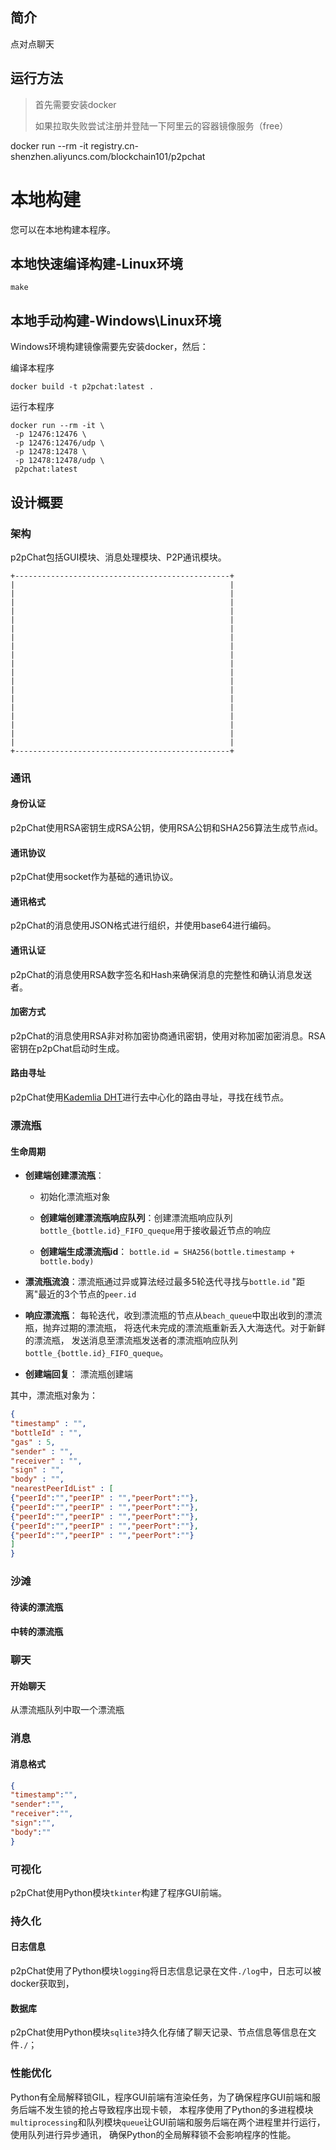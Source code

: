 ## 简介
点对点聊天
##  运行方法

> 首先需要安装docker
>
> 如果拉取失败尝试注册并登陆一下阿里云的容器镜像服务（free）

docker run --rm -it registry.cn-shenzhen.aliyuncs.com/blockchain101/p2pchat

# 本地构建

您可以在本地构建本程序。

## 本地快速编译构建-Linux环境

```shell script
make
```

## 本地手动构建-Windows\Linux环境

Windows环境构建镜像需要先安装docker，然后：

编译本程序
```shell script
docker build -t p2pchat:latest .
```
运行本程序
```shell script
docker run --rm -it \
 -p 12476:12476 \
 -p 12476:12476/udp \
 -p 12478:12478 \
 -p 12478:12478/udp \
 p2pchat:latest
```

## 设计概要

### 架构
p2pChat包括GUI模块、消息处理模块、P2P通讯模块。

```
+------------------------------------------------+
|                                                |
|                                                |
|                                                |
|                                                |
|                                                |
|                                                |
|                                                |
|                                                |
|                                                |
|                                                |
|                                                |
|                                                |
|                                                |
|                                                |
|                                                |
|                                                |
|                                                |
|                                                |
|                                                |
+------------------------------------------------+
```

### 通讯

#### 身份认证
p2pChat使用RSA密钥生成RSA公钥，使用RSA公钥和SHA256算法生成节点id。

#### 通讯协议

p2pChat使用socket作为基础的通讯协议。

#### 通讯格式

p2pChat的消息使用JSON格式进行组织，并使用base64进行编码。

#### 通讯认证

p2pChat的消息使用RSA数字签名和Hash来确保消息的完整性和确认消息发送者。

#### 加密方式

p2pChat的消息使用RSA非对称加密协商通讯密钥，使用对称加密加密消息。RSA密钥在p2pChat启动时生成。

#### 路由寻址

p2pChat使用[Kademlia DHT](https://en.wikipedia.org/wiki/Kademlia)进行去中心化的路由寻址，寻找在线节点。


### 漂流瓶

#### 生命周期

* **创建端创建漂流瓶**：

    * 初始化漂流瓶对象

    * **创建端创建漂流瓶响应队列**：创建漂流瓶响应队列`bottle_{bottle.id}_FIFO_queque`用于接收最近节点的响应

    * **创建端生成漂流瓶id**： `bottle.id = SHA256(bottle.timestamp + bottle.body)`

* **漂流瓶流浪**：漂流瓶通过异或算法经过最多5轮迭代寻找与`bottle.id` "距离"最近的3个节点的`peer.id`

* **响应漂流瓶**： 每轮迭代，收到漂流瓶的节点从`beach_queue`中取出收到的漂流瓶，抛弃过期的漂流瓶，
将迭代未完成的漂流瓶重新丢入大海迭代。对于新鲜的漂流瓶，
发送消息至漂流瓶发送者的漂流瓶响应队列`bottle_{bottle.id}_FIFO_queque`。

* **创建端回复**： 漂流瓶创建端


其中，漂流瓶对象为：

```json
{
"timestamp" : "",
"bottleId" : "",
"gas" : 5,
"sender" : "",
"receiver" : "",
"sign" : "",
"body" : "",
"nearestPeerIdList" : [
{"peerId":"","peerIP" : "","peerPort":""},
{"peerId":"","peerIP" : "","peerPort":""},
{"peerId":"","peerIP" : "","peerPort":""},
{"peerId":"","peerIP" : "","peerPort":""},
{"peerId":"","peerIP" : "","peerPort":""}
]
}
```

### 沙滩

#### 待读的漂流瓶

#### 中转的漂流瓶

### 聊天

#### 开始聊天

从漂流瓶队列中取一个漂流瓶

### 消息

#### 消息格式

```json
{
"timestamp":"",
"sender":"",
"receiver":"",
"sign":"",
"body":""
}
```

### 可视化
p2pChat使用Python模块`tkinter`构建了程序GUI前端。

### 持久化

#### 日志信息

p2pChat使用了Python模块`logging`将日志信息记录在文件`./log`中，日志可以被docker获取到，

#### 数据库
p2pChat使用Python模块`sqlite3`持久化存储了聊天记录、节点信息等信息在文件`./`；

### 性能优化
Python有全局解释锁GIL，程序GUI前端有渲染任务，为了确保程序GUI前端和服务后端不发生锁的抢占导致程序出现卡顿，
本程序使用了Python的多进程模块`multiprocessing`和队列模块`queue`让GUI前端和服务后端在两个进程里并行运行，使用队列进行异步通讯，
确保Python的全局解释锁不会影响程序的性能。